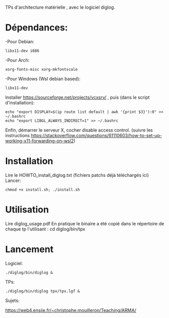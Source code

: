 TPs d'architecture matérielle , avec le logiciel diglog.

# Dépendances:

-Pour Debian:

```
libx11-dev i686
```

-Pour Arch:
	
```
xorg-fonts-misc xorg-mkfontscale
```

-Pour Windows (Wsl debian based):


```
libx11-dev
```

Installer https://sourceforge.net/projects/vcxsrv/ , puis (dans le script d'installation):

```
echo "export DISPLAY=$(ip route list default | awk '{print $3}'):0" >> ~/.bashrc
echo "export LIBGL_ALWAYS_INDIRECT=1" >> ~/.bashrc
```

Enfin, démarrer le serveur X, cocher disable access control.
(suivre les instructions https://stackoverflow.com/questions/61110603/how-to-set-up-working-x11-forwarding-on-wsl2)

# Installation

Lire le HOWTO_install_diglog.txt (fichiers patchs déjà téléchargés ici)
Lancer:

```
chmod +x install.sh; ./install.sh
```

# Utilisation

Lire diglog_usage.pdf
En pratique le binaire a été copié dans le répertoire de chaque tp l'utilisant : cd diglog/bin/tpx

# Lancement

Logiciel:

```
./diglog/bin/diglog &
```

TPs:

```
./diglog/bin/diglog tpx/tpx.lgf &
```

Sujets:

https://web4.ensiie.fr/~christophe.mouilleron/Teaching/ARMA/

